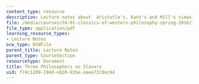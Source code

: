 ```yaml
---
content_type: resource
description: Lecture notes about  Aristotle's, Kant's and Mill's views on slavery.
file: /media/courses/24-01-classics-of-western-philosophy-spring-2016/f74c1209194de820935eaaee72c8ec94_MIT24_01S16_SES23.pdf
file_type: application/pdf
learning_resource_types:
- Lecture Notes
ocw_type: OCWFile
parent_title: Lecture Notes
parent_type: CourseSection
resourcetype: Document
title: Three Philosophers on Slavery
uid: f74c1209-194d-e820-935e-aaee72c8ec94
---
```

